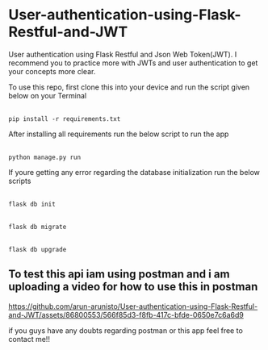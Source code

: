 # User-authentication-using-Flask-Restful-and-JWT

User authentication using Flask Restful and Json Web Token(JWT). I recommend you to practice more with JWTs and user authentication to get your concepts more clear.

To use this repo, first clone this into your device and run the script given below on your Terminal

<br><code>pip install -r requirements.txt</code><br>

After installing all requirements run the below script to run the app

<br><code>python manage.py run</code></br>

If youre getting any error regarding the database initialization run the below scripts

<br><code>flask db init</code><br>

<br><code>flask db migrate</code><br>

<br><code>flask db upgrade</code><br>


## To test this api iam using postman and i am uploading a video for how to use this in postman 


https://github.com/arun-arunisto/User-authentication-using-Flask-Restful-and-JWT/assets/86800553/566f85d3-f8fb-417c-bfde-0650e7c6a6d9


if you guys have any doubts regarding postman or this app feel free to contact me!!
